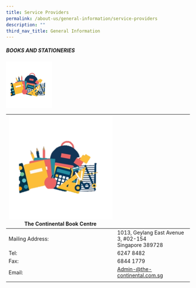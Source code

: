 ```yaml
---
title: Service Providers
permalink: /about-us/general-information/service-providers
description: ""
third_nav_title: General Information
---
```

##### BOOKS AND STATIONERIES

<img src="/images/Books%20and%20Stationeries.png" 
     style="width:25%">

| ![](/images/Books%20and%20Stationeries.png) The Continental Book Centre |  |
|---|---|
| Mailing Address: | 1013, Geylang East Avenue 3, #02-154 <br>Singapore 389728 |
| Tel: | 6247 8482 |
| Fax: | 6844 1779 |
| Email: | Admin-@the-continental.com.sg |
| | |